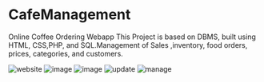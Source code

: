 # CafeManagement
Online Coffee Ordering Webapp
This Project is based on DBMS, built using HTML, CSS,PHP, and SQL.Management of Sales ,inventory, food orders, prices, categories, and customers.

![website](https://github.com/tanvigillarkar/CafeManagement/assets/90440251/031fc776-ae09-43ef-b4ba-fed9681594a7)
![image](https://github.com/tanvigillarkar/CafeManagement/assets/90440251/9bf928ba-7e23-4f45-b27c-78e8dd02605b)
![image](https://github.com/tanvigillarkar/CafeManagement/assets/90440251/101738cd-3d97-427d-b7d1-a9c46af4cfc7)
![update](https://github.com/tanvigillarkar/CafeManagement/assets/90440251/a82b55f5-caa8-4a8c-bf48-66f2c17f3bea)
![manage](https://github.com/tanvigillarkar/CafeManagement/assets/90440251/81332914-f5d5-483e-bba4-6e07fa8072ce)
